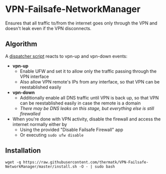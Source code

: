 # VPN-Failsafe-NetworkManager

Ensures that all traffic to/from the internet goes only through the VPN and doesn't leak even if the VPN disconnects. 

## Algorithm
A [dispatcher script](https://developer.gnome.org/NetworkManager/stable/NetworkManager.html) reacts to vpn-up and vpn-down events:
- **vpn-up**
  - Enable UFW and set it to allow only the traffic passing through the VPN interface
  - Also allow VPN remote's IPs from any interface, so that VPN can be reestablished easily
- **vpn-down**
  - Additionally enable all DNS traffic until VPN is back up, so that VPN can be reestablished easily in case the remote is a domain
  - *There may be DNS leaks on this stage, but everything else is still firewalled*
- When you're done with VPN activity, disable the firewall and access the internet normally either by
  - Using the provided "Disable Failsafe Firewall" app
  - Or executing `sudo ufw disable`

## Installation
`wget -q https://raw.githubusercontent.com/thermatk/VPN-Failsafe-NetworkManager/master/install.sh -O - | sudo bash`
